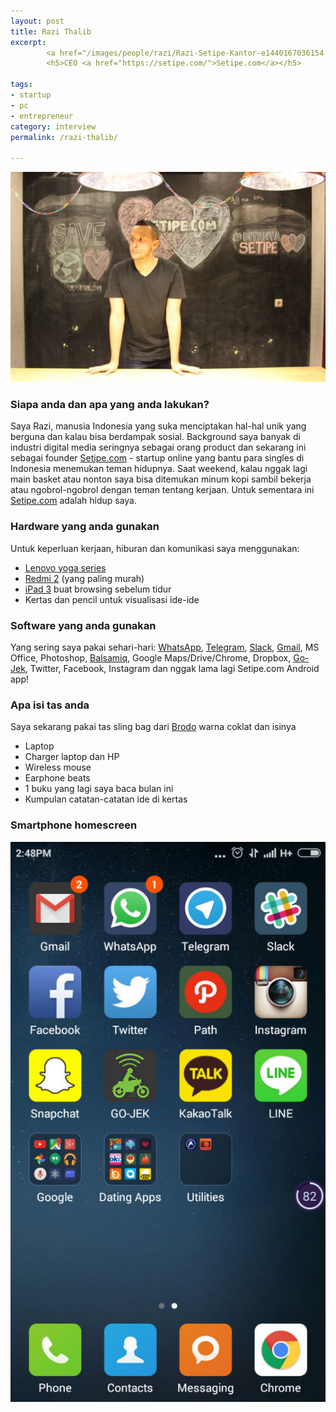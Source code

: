 ```yaml
---
layout: post
title: Razi Thalib
excerpt:
        <a href="/images/people/razi/Razi-Setipe-Kantor-e1440167036154.jpg"><img class="alignnone size-large wp-image-235" src="/images/people/razi/Razi-Setipe-Kantor-e1440167036154.jpg" alt="Razi Thalib, setipe.com" /></a>
        <h5>CEO <a href="https://setipe.com/">Setipe.com</a></h5>

tags:
- startup
- pc
- entrepreneur
category: interview
permalink: /razi-thalib/

---
```


<a href="/images/people/razi/Razi-Setipe-Kantor-1024x683.jpg"><img src="/images/people/razi/Razi-Setipe-Kantor-e1440167036154.jpg" alt="Razi Thalib, setipe.com"  /></a>

<h3>Siapa anda dan apa yang anda lakukan?</h3>
Saya Razi, manusia Indonesia yang suka menciptakan hal-hal unik yang berguna dan kalau bisa berdampak sosial. Background saya banyak di industri digital media seringnya sebagai orang product dan sekarang ini sebagai founder <a href="http://setipe.com/">Setipe.com</a> - startup online yang bantu para singles di Indonesia menemukan teman hidupnya. Saat weekend, kalau nggak lagi main basket atau nonton saya bisa ditemukan minum kopi sambil bekerja atau ngobrol-ngobrol dengan teman tentang kerjaan. Untuk sementara ini <a href="http://setipe.com/">Setipe.com</a> adalah hidup saya.
<h3>Hardware yang anda gunakan</h3>
Untuk keperluan kerjaan, hiburan dan komunikasi saya menggunakan:
<ul>
    <li style="text-align: left;"><a href="http://shop.lenovo.com/us/en/laptops/lenovo/yoga-laptop-series/">Lenovo yoga series</a></li>
    <li><a href="http://www.mi.com/id/redmi2/">Redmi 2</a> (yang paling murah)</li>
    <li><a href="https://en.wikipedia.org/wiki/IPad_%283rd_generation%29">iPad 3</a> buat browsing sebelum tidur</li>
    <li>Kertas dan pencil untuk visualisasi ide-ide</li>
</ul>
<h3>Software yang anda gunakan</h3>
Yang sering saya pakai sehari-hari: <a href="https://www.whatsapp.com/">WhatsApp</a>, <a href="https://telegram.org/">Telegram</a>, <a href="http://slack.com/">Slack</a>, <a href="http://gmail.com/">Gmail</a>, MS Office, Photoshop, <a href="https://balsamiq.com/">Balsamiq</a>, Google Maps/Drive/Chrome, Dropbox, <a href="http://www.go-jek.com/">Go-Jek</a>, Twitter, Facebook, Instagram dan nggak lama lagi Setipe.com Android app!
<h3>Apa isi tas anda</h3>
Saya sekarang pakai tas sling bag dari <a href="http://bro.do/en/">Brodo</a> warna coklat dan isinya
<ul>
    <li>Laptop</li>
    <li>Charger laptop dan HP</li>
    <li>Wireless mouse</li>
    <li>Earphone beats</li>
    <li>1 buku yang lagi saya baca bulan ini</li>
    <li>Kumpulan catatan-catatan ide di kertas</li>
</ul>
<h3>Smartphone homescreen</h3>
<a href="/images/people/razi/Screenshot_2015-08-21-14-48-04.jpg"><img src="/images/people/razi/Screenshot_2015-08-21-14-48-04.jpg" alt="razi homescreen" /></a>
